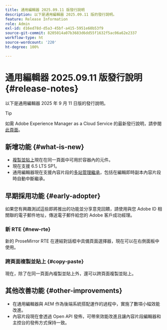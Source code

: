 ```yaml
---
title: 通用編輯器 2025.09.11 版發行說明
description: 以下是通用編輯器 2025.09.11 版的發行說明。
feature: Release Information
role: Admin
exl-id: d16ed78d-d5a3-45bf-a415-5951e60b53f9
source-git-commit: 8205014a07b3683d6dd55f1632f5ac06a62e2337
workflow-type: ht
source-wordcount: '220'
ht-degree: 100%

---
```



# 通用編輯器 2025.09.11 版發行說明 {#release-notes}

以下是通用編輯器 2025 年 9 月 11 日版的發行說明。

>[!TIP]
>
>如需 Adobe Experience Manager as a Cloud Service 的最新發行說明，請參閱[此頁面](/help/release-notes/release-notes-cloud/release-notes-current.md)。

## 新增功能 {#what-is-new}

* [複製並貼上](/help/sites-cloud/authoring/universal-editor/authoring.md#copy-paste)現在在同一頁面中可用於容器內的元件。
* 現在支援 6.5 LTS SP1。
* 通用編輯器現在支援內容片段的[多站管理繼承](/help/sites-cloud/authoring/universal-editor/inheritance.md)，包括在編輯即時副本內容片段時自動中斷繼承。

## 早期採用功能 {#early-adopter}

如果您有興趣測試這些即將推出的功能並分享意見回饋，請使用與您 Adobe ID 相關聯的電子郵件地址，傳送電子郵件給您的 Adobe 客戶成功經理。

### 新 RTE {#new-rte}

新的 ProseMirror RTE 在連結對話框中具備頁面選擇器，現在可以在右側面板中使用。

### 跨頁面複製並貼上 {#copy-paste}

現在，除了在同一頁面內複製並貼上外，還可以跨頁面複製並貼上。

## 其他改善功能 {#other-improvements}

* 在通用編輯器與 AEM 作為後端系統搭配運作的過程中，實施了數項小幅效能改進。
* 內容片段現在會透過 Open API 發佈，可帶來效能改進且讓內容片段編輯器和主控台的發佈方式保持一致。

